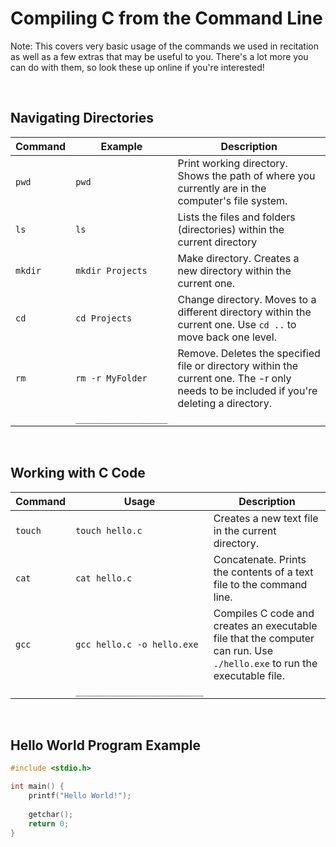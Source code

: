 # Compiling C from the Command Line

Note: This covers very basic usage of the commands we used in recitation as well as a few extras that may be useful to you. There's a lot more you can do with them, so look these up online if you're interested!


<br>

## Navigating Directories

| Command | Example | Description |
| ------- | ----- | ------- |
| `pwd` | `pwd` | Print working directory. Shows the path of where you currently are in the computer's file system. |
| `ls` | `ls` | Lists the files and folders (directories) within the current directory |
| `mkdir` | `mkdir Projects` | Make directory. Creates a new directory within the current one. |
| `cd` | `cd Projects` | Change directory. Moves to a different directory within the current one. Use `cd ..` to move back one level. |
| `rm` | `rm -r MyFolder` | Remove. Deletes the specified file or directory within the current one. The -r only needs to be included if you're deleting a directory.  |
|  | `__________________` |  |


<br>

## Working with C Code

| Command | Usage | Description |
| ------- | ----- | ------- |
| `touch` | `touch hello.c` | Creates a new text file in the current directory. |
| `cat` | `cat hello.c` | Concatenate. Prints the contents of a text file to the command line. |
| `gcc` | `gcc hello.c -o hello.exe` | Compiles C code and creates an executable file that the computer can run. Use `./hello.exe` to run the executable file.  |
|  | `_________________________` |  |


<br>

## Hello World Program Example

```c
#include <stdio.h>

int main() {
	printf("Hello World!");
	
	getchar(); 
	return 0;
}
```